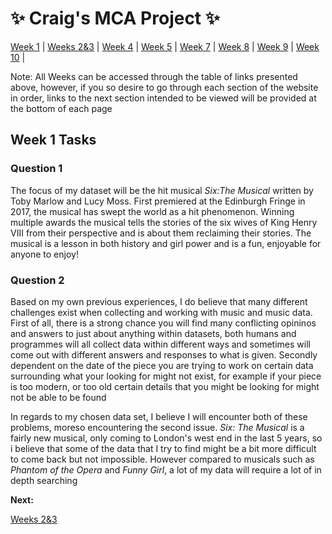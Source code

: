 # ✨ Craig's MCA Project ✨

[Week 1](https://craigmoffatt.github.io/MCA-2022/) | [Weeks 2&3](https://craigmoffatt.github.io/MCA-2022/verovio.html) | [Week 4](https://craigmoffatt.github.io/MCA-2022/Week_4/Week4.html/) | [Week 5](https://craigmoffatt.github.io/MCA-2022/Week_5/Week5.html/) | [Week 7](https://craigmoffatt.github.io/MCA-2022/Week_7/Week7.html/) | [Week 8](https://craigmoffatt.github.io/MCA-2022/Week_8/Week8.html/) | [Week 9](https://craigmoffatt.github.io/MCA-2022/Week_9/Week9.html/) | [Week 10](https://craigmoffatt.github.io/MCA-2022/Week_10/Week10.html/) |

Note: All Weeks can be accessed through the table of links presented above, however, if you so desire to go through each section of the website in order, links to the next section intended to be viewed will be provided at the bottom of each page

## Week 1 Tasks

### Question 1 

The focus of my dataset will be the hit musical _Six:The Musical_ written by Toby Marlow and Lucy Moss. First premiered at the Edinburgh Fringe in 2017, the musical has swept the world as a hit phenomenon. Winning multiple awards the musical tells the stories of the six wives of King Henry VIII from their perspective and is about them reclaiming their stories. The musical is a lesson in both history and girl power and is a fun, enjoyable for anyone to enjoy!

### Question 2 

Based on my own previous experiences, I do believe that many different challenges exist when collecting and working with music and music data. First of all, there is a strong chance you will find many conflicting opininos and answers to just about anything within datasets, both humans and programmes will all collect data within different ways and sometimes will come out with different answers and responses to what is given. Secondly dependent on the date of the piece you are trying to work on certain data surrounding what your looking for might not exist, for example if your piece is too modern, or too old certain details that you might be looking for might not be able to be found 

In regards to my chosen data set, I believe I will encounter both of these problems, moreso encountering the second issue. _Six: The Musical_ is a fairly new musical, only coming to London's west end in the last 5 years, so i believe that some of the data that I try to find might be a bit more difficult to come back but not impossible. However compared to musicals such as _Phantom of the Opera_ and _Funny Girl_, a lot of my data will require a lot of in depth searching 

**Next:**

[Weeks 2&3](https://craigmoffatt.github.io/MCA-2022/verovio.html)
